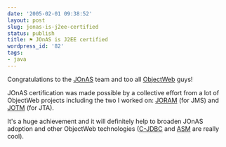 ```yaml
---
date: '2005-02-01 09:38:52'
layout: post
slug: jonas-is-j2ee-certified
status: publish
title: ⚑ JOnAS is J2EE certified
wordpress_id: '82'
tags:
- java
---
```


Congratulations to the [JOnAS](http://jonas.objectweb.org) team and too all [ObjectWeb](http://www.objectweb.org) guys!  

JOnAS certification was made possible by a collective effort from a lot of ObjectWeb projects including the two I worked on: [JORAM](http://joram.objectweb.org) (for JMS) and [JOTM](http://jotm.objectweb.org) (for JTA).




It's a huge achievement and it will definitely help to broaden JOnAS adoption and other ObjectWeb technologies ([C-JDBC](http://c-jdbc.objectweb.org) and [ASM](http://asm.objectweb.org) are really cool).




